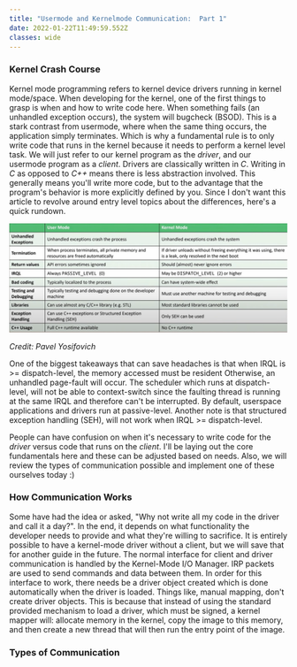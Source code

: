 ```yaml
---
title: "Usermode and Kernelmode Communication:  Part 1"
date: 2022-01-22T11:49:59.552Z
classes: wide
---
```

### Kernel Crash Course

Kernel mode programming refers to kernel device drivers running in kernel mode/space. When developing for the kernel, one of the first things to grasp is when and how to write code here. When something fails (an unhandled exception occurs), the system will bugcheck (BSOD). This is a stark contrast from usermode, where when the same thing occurs, the application simply terminates. Which is why a fundamental rule is to only write code that runs in the kernel because it needs to perform a kernel level task. We will just refer to our kernel program as the *driver*, and our usermode program as a *client*. Drivers are classically written in *C*. Writing in *C* as opposed to *C++* means there is less abstraction involved. This generally means you'll write more code, but to the advantage that the program's behavior is more explicitly defined by you. Since I don't want this article to revolve around entry level topics about the differences, here's a quick rundown.

![](/assets/images/kernel_vs_user.png)

*Credit:  Pavel Yosifovich*

One of the biggest takeaways that can save headaches is that when IRQL is >= dispatch-level, the memory accessed must be resident  Otherwise, an unhandled page-fault will occur. The scheduler which runs at dispatch-level, will not be able to context-switch since the faulting thread is running at the same IRQL and therefore can't be interrupted. By default, userspace applications and drivers run at passive-level. Another note is that structured exception handling (SEH), will not work when IRQL >= dispatch-level.

People can have confusion on when it's necessary to write code for the *driver* versus code that runs on the *client*.  I'll be laying out the core fundamentals here and these can be adjusted based on needs.  Also, we will review the types of communication possible and implement one of these ourselves today :)

### How Communication Works

Some have had the idea or asked, "Why not write all my code in the driver and call it a day?". In the end, it depends on what functionality the developer needs to provide and what they're willing to sacrifice. It is entirely possible to have a kernel-mode driver without a client, but we will save that for another guide in the future. The normal interface for client and driver communication is handled by the Kernel-Mode I/O Manager. IRP packets are used to send commands and data between them. In order for this interface to work, there needs be a driver object created which is done automatically when the driver is loaded. Things like, manual mapping, don't create driver objects. This is because that instead of using the standard provided mechanism to load a driver, which must be signed, a kernel mapper will: allocate memory in the kernel, copy the image to this memory, and then create a new thread that will then run the entry point of the image. 

### Types of Communication